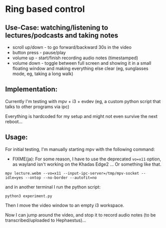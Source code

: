 # Ring based control

## Use-Case: watching/listening to lectures/podcasts and taking notes

- scroll up/down - to go forward/backward 30s in the video
- button press - pause/play
- volume up - start/finish recording audio notes (timestamped)
- volume down - toggle between full screen and showing it in a small floating window and making everything else clear (eg, sunglasses mode, eg, taking a long walk)

## Implementation:

Currently I'm testing with mpv + i3 + evdev (eg, a custom python script that talks to other programs via ipc)

Everything is hardcoded for my setup and might not even survive the next reboot...

## Usage:

For initial testing, I'm manually starting mpv with the following command:

- FIXME(ja): For some reason, I have to use the deprecated `vo=x11` option, as wayland isn't working on the Khadas Edge2 ... Or something like that.

```
mpv lecture.webm --vo=x11 --input-ipc-server=/tmp/mpv-socket --idle=yes --ontop --no-border --autofit=no
```

and in another terminal I run the python script:

```
python3 experiment.py
```

Then I move the video window to an empty i3 workspace.

Now I can jump around the video, and stop it to record audio notes (to be transcribed/uploaded to Hephaestus)...

